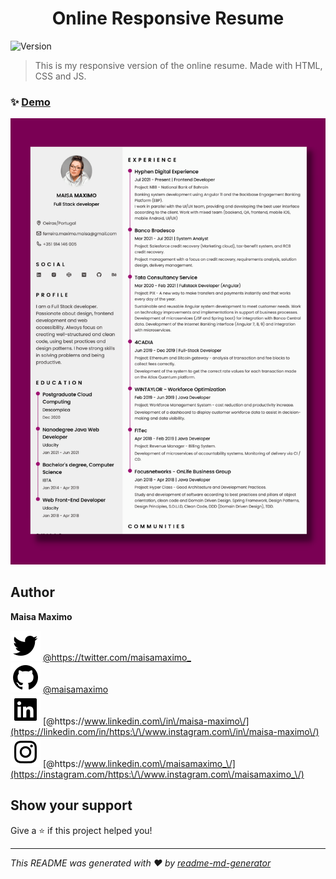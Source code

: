 <h1 align="center">Online Responsive Resume</h1>
<p>
  <img alt="Version" src="https://img.shields.io/badge/version-0.0.1-blue.svg?cacheSeconds=2592000" />
  <a href="https://twitter.com/https:\/\/twitter.com\/maisamaximo\_" target="_blank">
  </a>
</p>

> This is my responsive version of the online resume. Made with HTML, CSS and JS.

### ✨ [Demo](https://maisamaximo.com/)

![](/assets/img/design.png)

## Author

**Maisa Maximo**

![](/assets/bxl-twitter.svg) [@https:\/\/twitter.com\/maisamaximo\_](https://twitter.com/https:\/\/twitter.com\/maisamaximo\_) </br>
![](/assets/bxl-github.svg) [@maisamaximo](https://github.com/maisamaximo)</br>
![](/assets/bxl-linkedin-square.svg) [@https:\/\/www.linkedin.com\/in\/maisa-maximo\/](https://linkedin.com/in/https:\/\/www.instagram.com\/in\/maisa-maximo\/)</br>
![](/assets/bxl-instagram.svg) [@https:\/\/www.linkedin.com\/maisamaximo_\/](https://instagram.com/https:\/\/www.instagram.com\/maisamaximo_\/)

## Show your support

Give a ⭐️ if this project helped you!

***
_This README was generated with ❤️  by [readme-md-generator](https://github.com/kefranabg/readme-md-generator)_